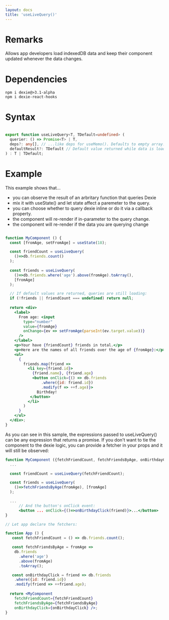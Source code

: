 ```yaml
---
layout: docs
title: 'useLiveQuery()'
---
```


# Remarks

Allows app developers load indexedDB data and keep their component updated whenever the data changes.

# Dependencies

```
npm i dexie@>3.1-alpha
npm i dexie-react-hooks
```

# Syntax

```ts

export function useLiveQuery<T, TDefault=undefined> (
  querier: () => Promise<T> | T,
  deps?: any[], // ...like deps for useMemo(). Defaults to empty array.
  defaultResult?: TDefault // Default value returned while data is loading
) : T | TDefault;

```

# Example

This example shows that...
- you can observe the result of an arbritary function that queries Dexie
- mix it with useState() and let state affect a paremeter to the query.
- you can choose whether to query dexie inline or do it via a callback property.
- the component will re-render if in-parameter to the query change.
- the component will re-render if the data you are querying change

```jsx

function MyComponent () {
  const [fromAge, setFromAge] = useState(18);

  const friendCount = useLiveQuery(
    ()=>db.friends.count()
  );
  
  const friends = useLiveQuery(
    ()=>db.friends.where('age').above(fromAge).toArray(),
    [fromAge]
  );

  // If default values are returned, queries are still loading:
  if (!friends || friendCount === undefined) return null;
  
  return <div>
    <label>
      From age: <input
        type="number"
        value={fromAge}
        onChange={ev => setFromAge(parseInt(ev.target.value))}
      />
    </label>
    <p>Your have {friendCount} friends in total.</p>
    <p>Here are the names of all friends over the age of {fromAge}:</p>
    <ul>
      {
        friends.map(friend =>
          <li key={friend.id}>
            {friend.name}, {friend.age}
            <button onClick={() => db.friends
                .where({id: friend.id})
                .modify(f => ++f.age)}>
              Birthday!
           </button>
          </li>
        )
      }
    </ul>
  </div>;
}

```
As you can see in this sample, the expressions passed to useLiveQuery() can be any expression that returns a promise. If you don't want to tie the component to the dexie logic, you can provide a fetcher in your props and it will still be observed:

```jsx
function MyComponent ({fetchFriendCount, fetchFriendsByAge, onBirthdayClick}) {
  ...

  const friendCount = useLiveQuery(fetchFriendCount);

  const friends = useLiveQuery(
    ()=>fetchFriendsByAge(fromAge), [fromAge]
  );

  ...
      // And the button's onClick event:
      <button ... onClick={()=>onBirthdayClick(friend)}>...</button>
}

// Let app declare the fetchers:

function App () {
   const fetchFriendCount = () => db.friends.count();

   const fetchFriendsByAge = fromAge =>
    db.friends
      .where('age')
      .above(fromAge)
      .toArray();

   const onBirthdayClick = friend => db.friends
    .where({id: friend.id})
    .modify(friend => ++friend.age);
   
  return <MyComponent
    fetchFriendCount={fetchFriendCount}
    fetchFriendsByAge={fetchFriendsByAge}
    onBirthdayClick={onBirthdayClick} />;
}

```
